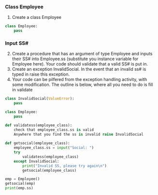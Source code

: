 ### Class Employee
1. Create a class Employee
```python
class Employee:
    pass
```
### Input SS#
2. Create a procedure that has an argument of type Employee and inputs their SS# into Employee.ss (substitute you instance variable for Employee here). Your code should validate that a valid SS# is put in.
3. Create an exception InvalidSocial. In the event that an invalid ss# is typed in raise this exception.
4. Your code can be pilfered from the exception handling activity, with some modification. The outline is below, where all you need to do is fill in validate

```python
class InvalidSocial(ValueError):
    pass

class Employee:
    pass

def validatess(employee_class):
    check that employee_class.ss is valid
    Anywhere that you find the ss is invalid raise InvalidSocial
    
def getsocial(employee_class):
    employee_class.ss = input("Social: ")
    try
        validatess(employee_class)
    except InvalidSocial:
        print("Invalid SS, please try again\n")
        getsocial(employee_class)

emp = Employee()
getsocial(emp)
print(emp.ss)
```

